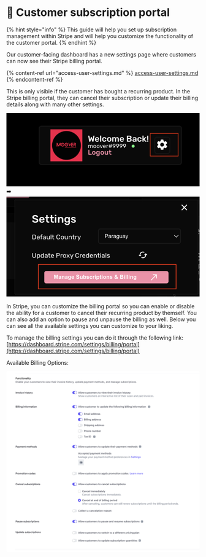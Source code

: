 # 🏧 Customer subscription portal

{% hint style="info" %}
This guide will help you set up subscription management within Stripe and will help you customize the functionality of the customer portal.
{% endhint %}

Our customer-facing dashboard has a new settings page where customers can now see their Stripe billing portal.&#x20;

{% content-ref url="access-user-settings.md" %}
[access-user-settings.md](access-user-settings.md)
{% endcontent-ref %}

This is only visible if the customer has bought a recurring product. In the Stripe billing portal, they can cancel their subscription or update their billing details along with many other settings.

![](<../.gitbook/assets/Screen Shot 2022-06-26 at 1.05.05 PM.png>)       ➡️         ![](<../.gitbook/assets/Screen Shot 2022-06-26 at 1.05.10 PM.png>)



In Stripe, you can customize the billing portal so you can enable or disable the ability for a customer to cancel their recurring product by themself. You can also add an option to pause and unpause the billing as well. Below you can see all the available settings you can customize to your liking.

To manage the billing settings you can do it through the following link: [https://dashboard.stripe.com/settings/billing/portal](https://dashboard.stripe.com/settings/billing/portal)



Available Billing Options:



![](<../.gitbook/assets/Screen Shot 2022-06-26 at 1.00.36 PM.png>)
